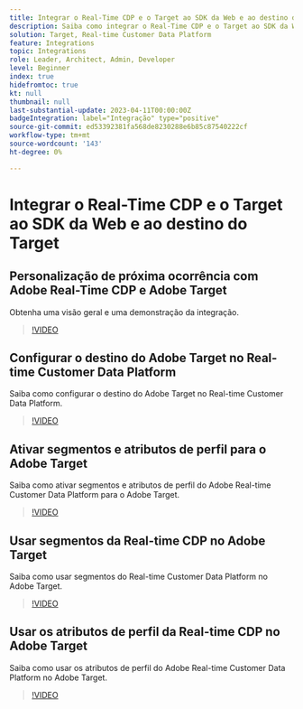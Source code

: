```yaml
---
title: Integrar o Real-Time CDP e o Target ao SDK da Web e ao destino do Target
description: Saiba como integrar o Real-Time CDP e o Target ao SDK da Web e ao destino do Target.
solution: Target, Real-time Customer Data Platform
feature: Integrations
topic: Integrations
role: Leader, Architect, Admin, Developer
level: Beginner
index: true
hidefromtoc: true
kt: null
thumbnail: null
last-substantial-update: 2023-04-11T00:00:00Z
badgeIntegration: label="Integração" type="positive"
source-git-commit: ed53392381fa568de8230288e6b85c87540222cf
workflow-type: tm+mt
source-wordcount: '143'
ht-degree: 0%

---
```



# Integrar o Real-Time CDP e o Target ao SDK da Web e ao destino do Target

## Personalização de próxima ocorrência com Adobe Real-Time CDP e Adobe Target

Obtenha uma visão geral e uma demonstração da integração.

>[!VIDEO](https://video.tv.adobe.com/v/340091?quality=12&learn=on)


## Configurar o destino do Adobe Target no Real-time Customer Data Platform

Saiba como configurar o destino do Adobe Target no Real-time Customer Data Platform.

>[!VIDEO](https://video.tv.adobe.com/v/3418799/?learn=on)

## Ativar segmentos e atributos de perfil para o Adobe Target

Saiba como ativar segmentos e atributos de perfil do Adobe Real-time Customer Data Platform para o Adobe Target.

>[!VIDEO](https://video.tv.adobe.com/v/3419036/?learn=on)

## Usar segmentos da Real-time CDP no Adobe Target

Saiba como usar segmentos do Real-time Customer Data Platform no Adobe Target.

>[!VIDEO](https://video.tv.adobe.com/v/3419149/?learn=on)

## Usar os atributos de perfil da Real-time CDP no Adobe Target

Saiba como usar os atributos de perfil do Adobe Real-time Customer Data Platform no Adobe Target.

>[!VIDEO](https://video.tv.adobe.com/v/3419318/?learn=on)

